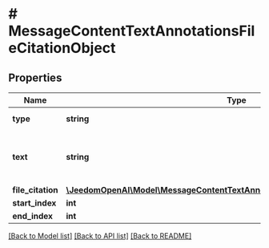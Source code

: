 # # MessageContentTextAnnotationsFileCitationObject

## Properties

Name | Type | Description | Notes
------------ | ------------- | ------------- | -------------
**type** | **string** | Always &#x60;file_citation&#x60;. |
**text** | **string** | The text in the message content that needs to be replaced. |
**file_citation** | [**\JeedomOpenAI\Model\MessageContentTextAnnotationsFileCitationObjectFileCitation**](MessageContentTextAnnotationsFileCitationObjectFileCitation.md) |  |
**start_index** | **int** |  |
**end_index** | **int** |  |

[[Back to Model list]](../../README.md#models) [[Back to API list]](../../README.md#endpoints) [[Back to README]](../../README.md)
